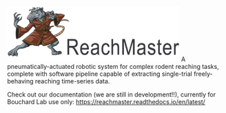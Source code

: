 <img src="docs/source/art/ReachMaster_logo.png" alt="ReachMaster logo" width="400px">
A pneumatically-actuated robotic system for complex rodent reaching tasks, complete with software pipeline capable of extracting single-trial freely-behaving reaching time-series data.

Check out our documentation (we are still in development!!), currently for Bouchard Lab use only:
https://reachmaster.readthedocs.io/en/latest/

